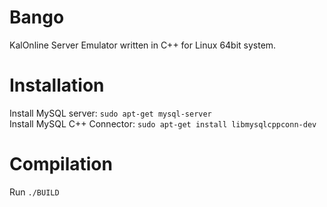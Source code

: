 # Bango
KalOnline Server Emulator written in C++ for Linux 64bit system.

# Installation
Install MySQL server: `sudo apt-get mysql-server`  
Install MySQL C++ Connector: `sudo apt-get install libmysqlcppconn-dev`  

# Compilation
Run `./BUILD`
